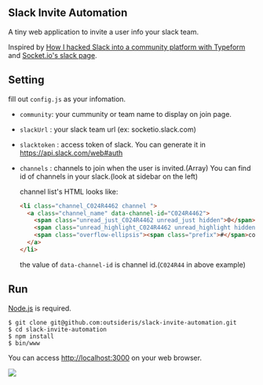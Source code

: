 Slack Invite Automation
------------

A tiny web application to invite a user info your slack team.

Inspired by
[How I hacked Slack into a community platform with Typeform](https://levels.io/slack-typeform-auto-invite-sign-ups/)
and
[Socket.io's slack page](http://socket.io/slack/).

## Setting
fill out `config.js` as your infomation.

* `community`: your cummunity or team name to display on join page.
* `slackUrl` : your slack team url (ex: socketio.slack.com)
* `slacktoken` : access token of slack.
  You can generate it in <https://api.slack.com/web#auth>
* `channels` : channels to join when the user is invited.(Array)
  You can find id of channels in your slack.(look at sidebar on the left)

  channel list's HTML looks like:

    ```html
    <li class="channel_C024R4462 channel ">
      <a class="channel_name" data-channel-id="C024R4462">
        <span class="unread_just_C024R4462 unread_just hidden">0</span>
        <span class="unread_highlight_C024R4462 unread_highlight hidden">0</span>
        <span class="overflow-ellipsis"><span class="prefix">#</span>codeport</span>
      </a>
    </li>
    ```

  the value of `data-channel-id` is channel id.(`C024R44` in above example)

## Run
[Node.js](http://nodejs.org/) is required.

```shell
$ git clone git@github.com:outsideris/slack-invite-automation.git
$ cd slack-invite-automation
$ npm install
$ bin/www
```

You can access <http://localhost:3000> on your web browser.

![](https://raw.github.com/outsideris/slack-invite-automation/master/screenshots/join-page.png)
